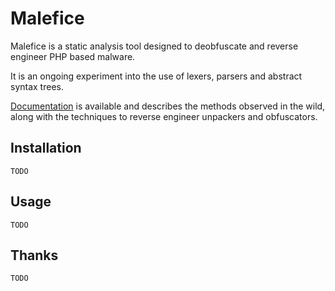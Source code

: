 Malefice
========

Malefice is a static analysis tool designed to deobfuscate and reverse engineer PHP based malware.

It is an ongoing experiment into the use of lexers, parsers and abstract syntax trees.

[Documentation](/doc/Intro.md) is available and describes the methods observed in the wild, along with the techniques to reverse engineer unpackers and obfuscators.


## Installation

```TODO```

## Usage

```TODO```

## Thanks

```TODO```